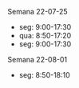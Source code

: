Semana 22-07-25
- seg: 9:00-17:30
- qua: 8:50-17:20
- seg: 9:00-17:30


Semana 22-08-01
- seg: 8:50-18:10